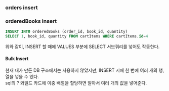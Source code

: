 ### orders insert
### orderedBooks insert
```sql
INSERT INTO orderedBooks (order_id, book_id, quantity)
SELECT 1, book_id, quantity FROM cartItems WHERE cartItems.id=4
```
위와 같이, INSERT 할 때에 VALUES 부분에 SELECT 서브쿼리를 넣어도 작동한다.  
#### Bulk Insert
현재 내가 만든 DB 구조에서는 사용하지 않았지만, INSERT 시에 한 번에 여러 개의 행, 열을 넣을 수 있다.  
sql의 ? 와일드 카드에 이중 배열을 할당하면 알아서 여러 개의 값을 넣어준다.  
